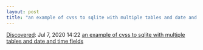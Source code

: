 ```yaml
---
layout: post
title: "an example of cvss to sqlite with multiple tables and date and time fields"
---
```

[Discovered](http://rolandtanglao.com/2020/07/29/p1-blogthis-checkvist-list-links-to-blog/): Jul 7, 2020 14:22 [an example of cvss to sqlite with multiple tables and date and time fields](https://github.com/simonw/csvs-to-sqlite)
